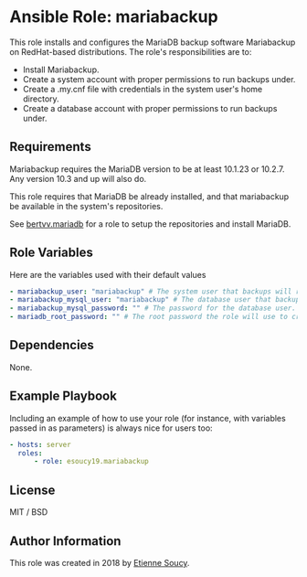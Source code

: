Ansible Role: mariabackup
=========================

This role installs and configures the MariaDB backup software Mariabackup on
RedHat-based distributions. The role's responsibilities are to:

- Install Mariabackup.
- Create a system account with proper permissions to run backups under.
- Create a .my.cnf file with credentials in the system user's home directory.
- Create a database account with proper permissions to run backups under.

Requirements
------------

Mariabackup requires the MariaDB version to be at least 10.1.23 or 10.2.7. Any
version 10.3 and up will also do.

This role requires that MariaDB be already installed, and that mariabackup be
available in the system's repositories.

See [bertvv.mariadb](https://galaxy.ansible.com/bertvv/mariadb) for a role to
setup the repositories and install MariaDB.

Role Variables
--------------

Here are the variables used with their default values

```yaml
- mariabackup_user: "mariabackup" # The system user that backups will run under.
- mariabackup_mysql_user: "mariabackup" # The database user that backups will use.
- mariabackup_mysql_password: "" # The password for the database user.
- mariadb_root_password: "" # The root password the role will use to create the database user.
```

Dependencies
------------

None.

Example Playbook
----------------

Including an example of how to use your role (for instance, with variables
passed in as parameters) is always nice for users too:

```yaml
- hosts: server
  roles:
      - role: esoucy19.mariabackup
```

License
-------

MIT / BSD

Author Information
------------------

This role was created in 2018 by [Etienne Soucy](https://gitlab.com/esoucy19).
